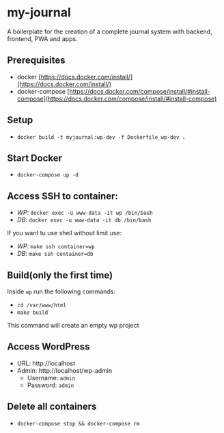 # my-journal
A boilerplate for the creation of a complete journal system with backend, frontend, PWA and apps.

## Prerequisites

- docker [https://docs.docker.com/install/](https://docs.docker.com/install/)
- docker-compose [https://docs.docker.com/compose/install/#install-compose](https://docs.docker.com/compose/install/#install-compose)

## Setup

- `docker build -t myjournal:wp-dev -f Dockerfile_wp-dev .`

## Start Docker

- `docker-compose up -d`


## Access SSH to container:

- *WP*: `docker exec -u www-data -it wp /bin/bash`
- *DB*: `docker exec -u www-data -it db /bin/bash`

If you want tu use shell without limit use:

- *WP*: `make ssh container=wp`
- *DB*: `make ssh container=db`

## Build(only the first time)

Inside `wp` run the following commands:

- `cd /var/www/html`
- `make build`

This command will create an empty wp project

## Access WordPress

- URL: http://localhost
- Admin: http://localhost/wp-admin
    - Username: `admin`
    - Password: `admin`

## Delete all containers

- `docker-compose stop && docker-compose rm`
